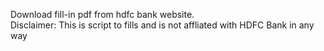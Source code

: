 Download fill-in pdf from hdfc bank website.
<br>Disclaimer: This is script to fills and is not affliated with HDFC Bank in any way

